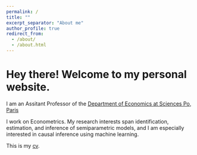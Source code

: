 ```yaml
---
permalink: /
title: ""
excerpt_separator: "About me"
author_profile: true
redirect_from: 
  - /about/
  - /about.html
---
```


Hey there! Welcome to my personal website.  
====
I am an Assitant Professor of the [Department of Economics at Sciences Po, Paris](https://www.sciencespo.fr/department-economics/)  

I work on Econometrics. My research interests span identification, estimation, and inference of semiparametric models, and I am especially interested in causal inference using machine learning.

This is my [cv](http://argafacu.github.io/files/cvFacundoArganaraz.pdf).
